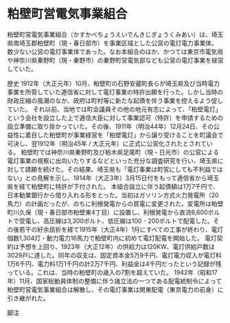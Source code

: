 # 粕壁町営電気事業組合

粕壁町営電気事業組合（かすかべちょうえいでんきじぎょうくみあい）は、埼玉県南埼玉郡粕壁町（現・春日部市）を事業区域とした公営の電灯電力事業体。
数少ない公営の電灯事業体であった。なお本組合のほか、かつては東京市電気局や神奈川県秦野町（現・秦野市）の秦野町営電気部なども公営の電灯事業を経営していた。

歴史
1912年（大正元年）10月、粕壁町の石野安蔵町長らが埼玉県及び当時電力事業を所管していた逓信省に対して電灯事業の特許出願を行った。しかし当時の財政圧縮の風潮のなか、政府は町村等に新たな起債を伴う事業を控えるよう促していた。
それ以前、当地では町会議員その他の地元有志によって、「粕壁電灯」という会社を設立した上で逓信大臣に対して事業認可（特許）を申請するための設立準備に取り掛かっていた。その後、1911年（明治44年）12月24日、その公益性に着目した粕壁町が事業経営を「粕壁電灯」から譲り受けることを町議会で可決し、翌1912年（明治45年 / 大正元年）に正式に公営化されたとされている。
粕壁町では神奈川県秦野町及び栃木県足尾町（現・日光市）の公営による電灯事業の視察に出向いたりするなどといった充分な調査研究を行い、埼玉県に対して請願を続けた。その結果、埼玉県も「電灯事業は町営にしても不利益ではない」との見解を示し、1914年（大正3年）3月15日付をもって逓信省から埼玉県を経て粕壁町に特許が下付された。
本組合設立に伴う起債額は1万7千円で、日本勧業銀行から借り入れる形をとった。当初はガソリン方式火力発電所（20馬力）の計画だったが、のちに利根発電からの買電に変更された。変電所は粕壁町川久保（現・春日部市粕壁東4丁目）に設置し、利根発電から直流6,600ボルトで受電し、高圧線は3,300ボルト、低圧線は100 - 200ボルトで配電した。その後若干の紆余屈折を経て1915年（大正4年）1月にすべての工事が終わり、電灯個数1,304灯・動力電力16馬力で粕壁町内に初めて電灯配電を開始した。
電灯契約は予想を上回り、1923年（大正12年）の供給力は120KW、電灯供給戸数は3029戸に達した。同年の収支は、固定資本金5万9千円、電灯電力収入が電灯料1万6千円、電力料1万1千円の計2万7千円、利益金は4千円だったという記録が残っている。これは、当時の粕壁町の歳入の7割を超えていた。
1942年（昭和17年）11月、国家総動員体制の整備に伴う諸立法の一つである配電統制令によって粕壁町営電気事業組合は解散し、その電灯事業は関東配電（東京電力の前身）に引き継がれた。

脚注